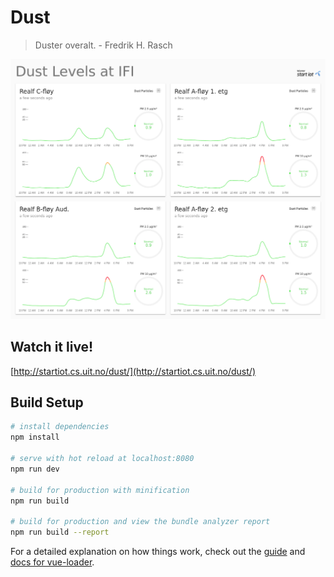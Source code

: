 # Dust

> Duster overalt.
> \- Fredrik H. Rasch

![Example Screenshot](static/demo.png?raw=true "Example")

## Watch it live!
[http://startiot.cs.uit.no/dust/](http://startiot.cs.uit.no/dust/)

## Build Setup

``` bash
# install dependencies
npm install

# serve with hot reload at localhost:8080
npm run dev

# build for production with minification
npm run build

# build for production and view the bundle analyzer report
npm run build --report
```

For a detailed explanation on how things work, check out the [guide](http://vuejs-templates.github.io/webpack/) and [docs for vue-loader](http://vuejs.github.io/vue-loader).
